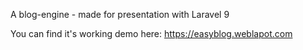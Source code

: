 
<p>A blog-engine - made for presentation with Laravel 9</p>

<p>You can find it's working demo here: <a href="https://easyblog.weblapot.com">https://easyblog.weblapot.com</a>
